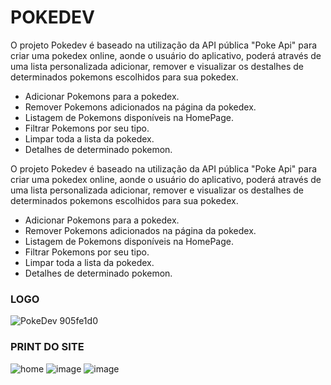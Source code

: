 # POKEDEV

O projeto Pokedev é baseado na utilização da API pública "Poke Api" para criar uma pokedex online, aonde o usuário do aplicativo, poderá através de uma lista personalizada adicionar, remover e visualizar os destalhes de determinados pokemons escolhidos para sua pokedex.


* Adicionar Pokemons para a pokedex.
* Remover Pokemons adicionados na página da pokedex.
* Listagem de Pokemons disponíveis na HomePage.
* Filtrar Pokemons por seu tipo.
* Limpar toda a lista da pokedex.
* Detalhes de determinado pokemon.

O projeto Pokedev é baseado na utilização da API pública "Poke Api" para criar uma pokedex online, aonde o usuário do aplicativo, poderá através de uma lista personalizada adicionar, remover e visualizar os destalhes de determinados pokemons escolhidos para sua pokedex.


* Adicionar Pokemons para a pokedex.
* Remover Pokemons adicionados na página da pokedex.
* Listagem de Pokemons disponíveis na HomePage.
* Filtrar Pokemons por seu tipo.
* Limpar toda a lista da pokedex.
* Detalhes de determinado pokemon.

<!-- ### LINK DO SITE
https://pokedev-labenu.surge.sh/ -->

### LOGO
![PokeDev 905fe1d0](https://user-images.githubusercontent.com/84817937/138535643-9a88817a-2318-41d7-b089-43e49a70d65e.png)



### PRINT DO SITE
![home](https://user-images.githubusercontent.com/72119120/168188605-f8c6c116-0b86-49b3-b0f3-0ca43364b7a7.PNG)
![image](https://user-images.githubusercontent.com/84817937/138536341-585895b6-db3f-4317-9b0b-b60126a87b45.png)
![image](https://user-images.githubusercontent.com/84817937/138536346-8811f7ef-6ac6-4b59-a7b6-96d762a7c56d.png)

<!-- ### WIREFRAME

![PokeDex](https://user-images.githubusercontent.com/84152828/137816291-baaf940f-2d60-4cf3-b0a4-cb141ac93039.jpg) -->

